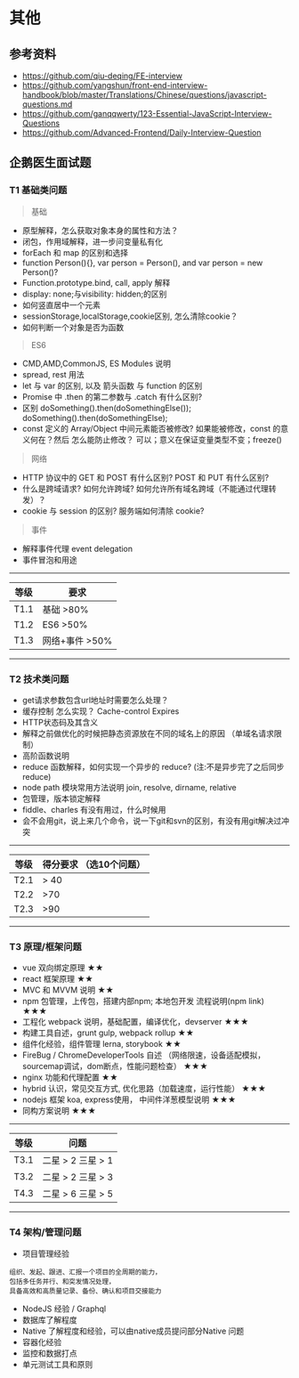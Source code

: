 # 其他

## 参考资料
* https://github.com/qiu-deqing/FE-interview
* https://github.com/yangshun/front-end-interview-handbook/blob/master/Translations/Chinese/questions/javascript-questions.md
* https://github.com/ganqqwerty/123-Essential-JavaScript-Interview-Questions
* https://github.com/Advanced-Frontend/Daily-Interview-Question

## 企鹅医生面试题

### T1 基础类问题

> 基础
- 原型解释，怎么获取对象本身的属性和方法？
- 闭包，作用域解释，进一步问变量私有化
- forEach 和 map 的区别和选择
- function Person(){}, var person = Person(), and var person = new Person()?
- Function.prototype.bind, call, apply 解释
- display: none;与visibility: hidden;的区别
- 如何竖直居中一个元素
- sessionStorage,localStorage,cookie区别, 怎么清除cookie？
- 如何判断一个对象是否为函数

> ES6
- CMD,AMD,CommonJS, ES Modules 说明
- spread, rest 用法
- let 与 var 的区别, 以及 箭头函数 与 function 的区别
- Promise 中 .then 的第二参数与 .catch 有什么区别?
- 区别 doSomething().then(doSomethingElse()); doSomething().then(doSomethingElse);
- const 定义的 Array/Object 中间元素能否被修改? 如果能被修改，const 的意义何在？然后 怎么能防止修改？
可以；意义在保证变量类型不变；freeze()



> 网络

- HTTP 协议中的 GET 和 POST 有什么区别?  POST 和 PUT 有什么区别?
- 什么是跨域请求? 如何允许跨域? 如何允许所有域名跨域（不能通过代理转发）？
- cookie 与 session 的区别? 服务端如何清除 cookie?


> 事件
- 解释事件代理 event delegation
- 事件冒泡和用途


---
等级 | 要求
---|---
T1.1|基础 >80%
T1.2| ES6 >50%
T1.3 |网络+事件 >50%


---

### T2 技术类问题


- get请求参数包含url地址时需要怎么处理？
- 缓存控制 怎么实现？ Cache-control Expires
- HTTP状态码及其含义
- 解释之前做优化的时候把静态资源放在不同的域名上的原因 （单域名请求限制）
- 高阶函数说明
- reduce 函数解释，如何实现一个异步的 reduce? (注:不是异步完了之后同步 reduce)
- node path 模块常用方法说明 join, resolve, dirname, relative
- 包管理，版本锁定解释
- fiddle、charles 有没有用过，什么时候用
- 会不会用git，说上来几个命令，说一下git和svn的区别，有没有用git解决过冲突


---
等级 | 得分要求 （选10个问题）
---|---
T2.1 |  > 40
T2.2 |  >70
T2.3 |  >90

---


### T3 原理/框架问题

- vue 双向绑定原理          ★★
- react 框架原理            ★★
- MVC 和 MVVM 说明          ★★
- npm 包管理，上传包，搭建内部npm; 本地包开发 流程说明(npm link)    ★★★
- 工程化 webpack 说明，基础配置，编译优化，devserver     ★★★
- 构建工具自述，grunt gulp, webpack rollup  ★★
- 组件化经验，组件管理 lerna, storybook  ★★
- FireBug / ChromeDeveloperTools 自述 （网络限速，设备适配模拟， sourcemap调试，dom断点，性能问题检查）      ★★★
- nginx 功能和代理配置  ★★
- hybrid 认识，常见交互方式, 优化思路（加载速度，运行性能）  ★★★
- nodejs 框架 koa, express使用， 中间件洋葱模型说明  ★★★
- 同构方案说明  ★★★

---
等级 | 问题
---|---
T3.1 | 二星 > 2  三星 > 1
T3.2 |  二星 > 2  三星 > 3
T4.3 |  二星 > 6   三星 > 5

---


### T4 架构/管理问题

- 项目管理经验
>
    组织、发起、跟进、汇报一个项目的全周期的能力，
    包括多任务并行、和突发情况处理，
    具备高效和高质量记录、备份、确认和项目交接能力


- NodeJS 经验 / Graphql
- 数据库了解程度
- Native 了解程度和经验，可以由native成员提问部分Native 问题
- 容器化经验
- 监控和数据打点
- 单元测试工具和原则
